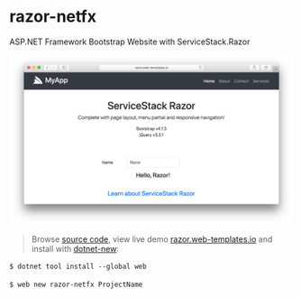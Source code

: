 # razor-netfx

ASP.NET Framework Bootstrap Website with ServiceStack.Razor

[![](https://raw.githubusercontent.com/ServiceStack/Assets/master/csharp-templates/razor.png)](http://razor.web-templates.io/)

> Browse [source code](https://github.com/NetFrameworkTemplates/razor-netfx), view live demo [razor.web-templates.io](http://razor.web-templates.io) and install with [dotnet-new](http://docs.servicestack.net/dotnet-new):

    $ dotnet tool install --global web

    $ web new razor-netfx ProjectName

